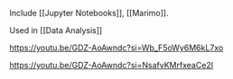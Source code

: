 
Include [[Jupyter Notebooks]], [[Marimo]]. 

Used in [[Data Analysis]]


https://youtu.be/GDZ-AoAwndc?si=Wb_F5oWy6M6kL7xo

https://youtu.be/GDZ-AoAwndc?si=NsafvKMrfxeaCe2I